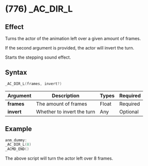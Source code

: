 # (776) _AC_DIR_L

## Effect

Turns the actor of the animation left over a given amount of frames.

If the second argument is provided, the actor will invert the turn.

Starts the stepping sound effect.

## Syntax

```c
_AC_DIR_L(frames, invert?)
```

| Argument | Description | Types | Required |
| - | - | - | - |
| **frames** | The amount of frames | Float | Required |
| **invert** | Whether to invert the turn | Any | Optional |

## Example

```c
anm_dummy:
_AC_DIR_L(8)
_ACMD_END()
```

The above script will turn the actor left over 8 frames.

